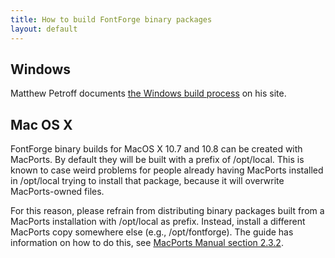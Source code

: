 ```yaml
---
title: How to build FontForge binary packages
layout: default
---
```


Windows
-----------

Matthew Petroff documents [the Windows build process](http://www.mpetroff.net/software/fontforge-windows/) on his site.

Mac OS X 
-----------

FontForge binary builds for MacOS X 10.7 and 10.8 can be created with MacPorts. By default they will be built with a prefix of /opt/local. This is known to case weird problems for people already having MacPorts installed in /opt/local trying to install that package, because it will overwrite MacPorts-owned files. 

For this reason, please refrain from distributing binary packages built from a MacPorts installation with /opt/local as prefix. Instead, install a different MacPorts copy somewhere else (e.g., /opt/fontforge). The
guide has information on how to do this, see [MacPorts Manual section 2.3.2](http://guide.macports.org/#installing.macports). 